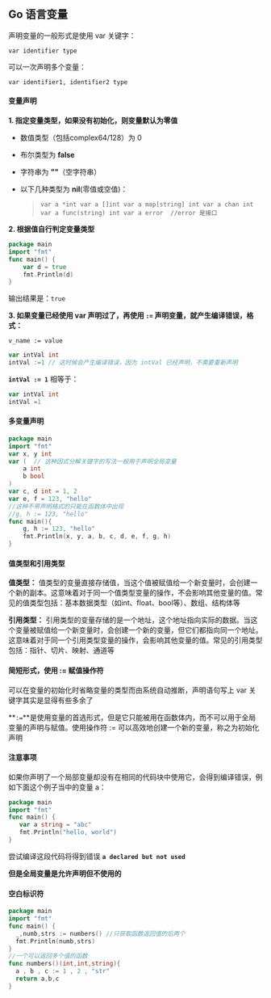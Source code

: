 ## Go 语言变量

声明变量的一般形式是使用 var 关键字：

`var identifier type`

可以一次声明多个变量：

`var identifier1, identifier2 type`

#### 变量声明

**1. 指定变量类型，如果没有初始化，则变量默认为零值**


- 数值类型（包括complex64/128）为 0

- 布尔类型为 **false**

- 字符串为 **""**（空字符串）

- 以下几种类型为 **nil**(零值或空值)：

  > `var a *int
  > var a []int
  > var a map[string] int
  > var a chan int
  > var a func(string) int
  > var a error  //error 是接口`

**2. 根据值自行判定变量类型**

```go
package main
import "fmt"
func main() {
    var d = true
    fmt.Println(d)
}
```

输出结果是：`true`

**3. 如果变量已经使用 var 声明过了，再使用 `:=` 声明变量，就产生编译错误，格式：**

`v_name := value`

```go
var intVal int 
intVal :=1 // 这时候会产生编译错误，因为 intVal 已经声明，不需要重新声明
```

**`intVal := 1`** 相等于：

```go
var intVal int 
intVal =1 
```

#### 多变量声明

```go
package main
import "fmt"
var x, y int
var (  // 这种因式分解关键字的写法一般用于声明全局变量
    a int
    b bool
)
var c, d int = 1, 2
var e, f = 123, "hello"
//这种不带声明格式的只能在函数体中出现
//g, h := 123, "hello"
func main(){
    g, h := 123, "hello"
    fmt.Println(x, y, a, b, c, d, e, f, g, h)
}
```

#### 值类型和引用类型

**值类型：**
值类型的变量直接存储值，当这个值被赋值给一个新变量时，会创建一个新的副本。这意味着对于同一个值类型变量的操作，不会影响其他变量的值。常见的值类型包括：基本数据类型（如int、float、bool等）、数组、结构体等

**引用类型：**
引用类型的变量存储的是一个地址，这个地址指向实际的数据。当这个变量被赋值给一个新变量时，会创建一个新的变量，但它们都指向同一个地址。这意味着对于同一个引用类型变量的操作，会影响其他变量的值。常见的引用类型包括：指针、切片、映射、通道等

#### 简短形式，使用 := 赋值操作符

可以在变量的初始化时省略变量的类型而由系统自动推断，声明语句写上 var 关键字其实是显得有些多余了

**`:=`**是使用变量的首选形式，但是它只能被用在函数体内，而不可以用于全局变量的声明与赋值。使用操作符 := 可以高效地创建一个新的变量，称之为初始化声明

#### 注意事项

如果你声明了一个局部变量却没有在相同的代码块中使用它，会得到编译错误，例如下面这个例子当中的变量 a：

```go
package main
import "fmt"
func main() {
   var a string = "abc"
   fmt.Println("hello, world")
}
```

尝试编译这段代码将得到错误 **`a declared but not used`**

**但是全局变量是允许声明但不使用的**

#### 空白标识符

```go
package main
import "fmt"
func main() {
  _,numb,strs := numbers() //只获取函数返回值的后两个
  fmt.Println(numb,strs)
}
//一个可以返回多个值的函数
func numbers()(int,int,string){
  a , b , c := 1 , 2 , "str"
  return a,b,c
}
```

